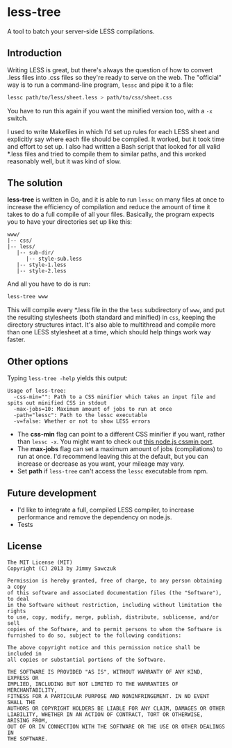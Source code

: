 # less-tree

A tool to batch your server-side LESS compilations.

## Introduction

Writing LESS is great, but there's always the question of how to convert .less files into .css files so they're ready to serve on the web. The "official" way is to run a command-line program, `lessc` and pipe it to a file:

```bash
lessc path/to/less/sheet.less > path/to/css/sheet.css
```

You have to run this again if you want the minified version too, with a `-x` switch.

I used to write Makefiles in which I'd set up rules for each LESS sheet and explicitly say where each file should be compiled. It worked, but it took time and effort to set up. I also had written a Bash script that looked for all valid *.less files and tried to compile them to similar paths, and this worked reasonably well, but it was kind of slow.

## The solution

**less-tree** is written in Go, and it is able to run `lessc` on many files at once to increase the efficiency of compilation and reduce the amount of time it takes to do a full compile of all your files. Basically, the program expects you to have your directories set up like this:

```text
www/
|-- css/
|-- less/
   |-- sub-dir/
      |-- style-sub.less
   |-- style-1.less
   |-- style-2.less
```

And all you have to do is run:

```bash
less-tree www
```

This will compile every *.less file in the the `less` subdirectory of `www`, and put the resulting stylesheets (both standard and minified) in `css`, keeping the directory structures intact. It's also able to multithread and compile more than one LESS stylesheet at a time, which should help things work way faster.

## Other options

Typing `less-tree -help` yields this output:

```text
Usage of less-tree:
  -css-min="": Path to a CSS minifier which takes an input file and spits out minified CSS in stdout
  -max-jobs=10: Maximum amount of jobs to run at once
  -path="lessc": Path to the lessc executable
  -v=false: Whether or not to show LESS errors
```

* The **css-min** flag can point to a different CSS minifier if you want, rather than `lessc -x`. You might want to check out [this node.js cssmin port][1].
* The **max-jobs** flag can set a maximum amount of jobs (compilations) to run at once. I'd recommend leaving this at the default, but you can increase or decrease as you want, your mileage may vary.
* Set **path** if `less-tree` can't access the `lessc` executable from npm.

## Future development

* I'd like to integrate a full, compiled LESS compiler, to increase performance and remove the dependency on node.js.
* Tests

## License

```text
The MIT License (MIT)
Copyright (C) 2013 by Jimmy Sawczuk

Permission is hereby granted, free of charge, to any person obtaining a copy
of this software and associated documentation files (the "Software"), to deal
in the Software without restriction, including without limitation the rights
to use, copy, modify, merge, publish, distribute, sublicense, and/or sell
copies of the Software, and to permit persons to whom the Software is
furnished to do so, subject to the following conditions:

The above copyright notice and this permission notice shall be included in
all copies or substantial portions of the Software.

THE SOFTWARE IS PROVIDED "AS IS", WITHOUT WARRANTY OF ANY KIND, EXPRESS OR
IMPLIED, INCLUDING BUT NOT LIMITED TO THE WARRANTIES OF MERCHANTABILITY,
FITNESS FOR A PARTICULAR PURPOSE AND NONINFRINGEMENT. IN NO EVENT SHALL THE
AUTHORS OR COPYRIGHT HOLDERS BE LIABLE FOR ANY CLAIM, DAMAGES OR OTHER
LIABILITY, WHETHER IN AN ACTION OF CONTRACT, TORT OR OTHERWISE, ARISING FROM,
OUT OF OR IN CONNECTION WITH THE SOFTWARE OR THE USE OR OTHER DEALINGS IN
THE SOFTWARE.
```

  [1]: https://github.com/jbleuzen/node-cssmin